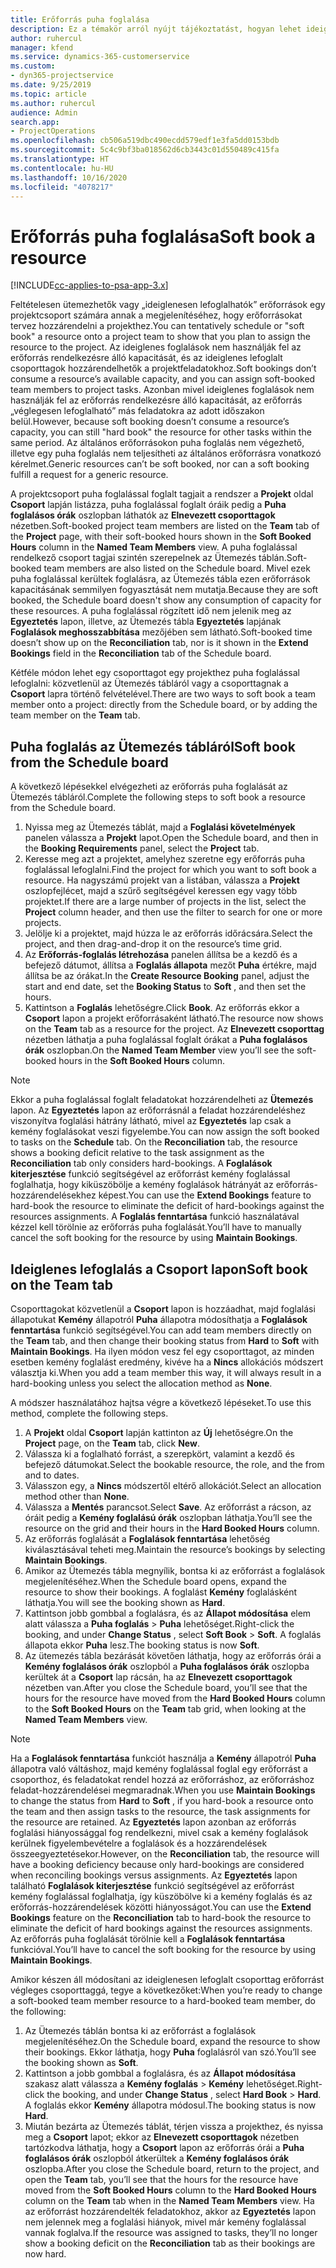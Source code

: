 ```yaml
---
title: Erőforrás puha foglalása
description: Ez a témakör arról nyújt tájékoztatást, hogyan lehet ideiglenes ütemezést vagy puha foglalást végrehajtani a projektcsoport tagjain.
author: ruhercul
manager: kfend
ms.service: dynamics-365-customerservice
ms.custom:
- dyn365-projectservice
ms.date: 9/25/2019
ms.topic: article
ms.author: ruhercul
audience: Admin
search.app:
- ProjectOperations
ms.openlocfilehash: cb506a519dbc490ecdd579edf1e3fa5dd0153bdb
ms.sourcegitcommit: 5c4c9bf3ba018562d6cb3443c01d550489c415fa
ms.translationtype: HT
ms.contentlocale: hu-HU
ms.lasthandoff: 10/16/2020
ms.locfileid: "4078217"
---
```

# <a name="soft-book-a-resource"></a><span data-ttu-id="6a66a-103">Erőforrás puha foglalása</span><span class="sxs-lookup"><span data-stu-id="6a66a-103">Soft book a resource</span></span>

[!INCLUDE[cc-applies-to-psa-app-3.x](../includes/cc-applies-to-psa-app-3x.md)]

<span data-ttu-id="6a66a-104">Feltételesen ütemezhetők vagy „ideiglenesen lefoglalhatók” erőforrások egy projektcsoport számára annak a megjelenítéséhez, hogy erőforrásokat tervez hozzárendelni a projekthez.</span><span class="sxs-lookup"><span data-stu-id="6a66a-104">You can tentatively schedule or "soft book" a resource onto a project team to show that you plan to assign the resource to the project.</span></span> <span data-ttu-id="6a66a-105">Az ideiglenes foglalások nem használják fel az erőforrás rendelkezésre álló kapacitását, és az ideiglenes lefoglalt csoporttagok hozzárendelhetők a projektfeladatokhoz.</span><span class="sxs-lookup"><span data-stu-id="6a66a-105">Soft bookings don’t consume a resource’s available capacity, and you can assign soft-booked team members to project tasks.</span></span> <span data-ttu-id="6a66a-106">Azonban mivel ideiglenes foglalások nem használják fel az erőforrás rendelkezésre álló kapacitását, az erőforrás „véglegesen lefoglalható” más feladatokra az adott időszakon belül.</span><span class="sxs-lookup"><span data-stu-id="6a66a-106">However, because soft booking doesn’t consume a resource’s capacity, you can still "hard book" the resource for other tasks within the same period.</span></span> <span data-ttu-id="6a66a-107">Az általános erőforrásokon puha foglalás nem végezhető, illetve egy puha foglalás nem teljesítheti az általános erőforrásra vonatkozó kérelmet.</span><span class="sxs-lookup"><span data-stu-id="6a66a-107">Generic resources can’t be soft booked, nor can a soft booking fulfill a request for a generic resource.</span></span>

<span data-ttu-id="6a66a-108">A projektcsoport puha foglalással foglalt tagjait a rendszer a **Projekt** oldal **Csoport** lapján listázza, puha foglalással foglalt óráik pedig a **Puha foglalásos órák** oszlopban láthatók az **Elnevezett csoporttagok** nézetben.</span><span class="sxs-lookup"><span data-stu-id="6a66a-108">Soft-booked project team members are listed on the **Team** tab of the **Project** page, with their soft-booked hours shown in the **Soft Booked Hours** column in the **Named Team Members** view.</span></span> <span data-ttu-id="6a66a-109">A puha foglalással rendelkező csoport tagjai szintén szerepelnek az Ütemezés táblán.</span><span class="sxs-lookup"><span data-stu-id="6a66a-109">Soft-booked team members are also listed on the Schedule board.</span></span> <span data-ttu-id="6a66a-110">Mivel ezek puha foglalással kerültek foglalásra, az Ütemezés tábla ezen erőforrások kapacitásának semmilyen fogyasztását nem mutatja.</span><span class="sxs-lookup"><span data-stu-id="6a66a-110">Because they are soft booked, the Schedule board doesn't show any consumption of capacity for these resources.</span></span> <span data-ttu-id="6a66a-111">A puha foglalással rögzített idő nem jelenik meg az **Egyeztetés** lapon, illetve, az Ütemezés tábla **Egyeztetés** lapjának **Foglalások meghosszabbítása** mezőjében sem látható.</span><span class="sxs-lookup"><span data-stu-id="6a66a-111">Soft-booked time doesn’t show up on the **Reconciliation** tab, nor is it shown in the **Extend Bookings** field in the **Reconciliation** tab of the Schedule board.</span></span> 

<span data-ttu-id="6a66a-112">Kétféle módon lehet egy csoporttagot egy projekthez puha foglalással lefoglalni: közvetlenül az Ütemezés tábláról vagy a csoporttagnak a **Csoport** lapra történő felvételével.</span><span class="sxs-lookup"><span data-stu-id="6a66a-112">There are two ways to soft book a team member onto a project: directly from the Schedule board, or by adding the team member on the **Team** tab.</span></span> 

## <a name="soft-book-from-the-schedule-board"></a><span data-ttu-id="6a66a-113">Puha foglalás az Ütemezés tábláról</span><span class="sxs-lookup"><span data-stu-id="6a66a-113">Soft book from the Schedule board</span></span>
<span data-ttu-id="6a66a-114">A következő lépésekkel elvégezheti az erőforrás puha foglalását az Ütemezés tábláról.</span><span class="sxs-lookup"><span data-stu-id="6a66a-114">Complete the following steps to soft book a resource from the Schedule board.</span></span> 

1. <span data-ttu-id="6a66a-115">Nyissa meg az Ütemezés táblát, majd a **Foglalási követelmények** panelen válassza a **Projekt** lapot.</span><span class="sxs-lookup"><span data-stu-id="6a66a-115">Open the Schedule board, and then in the **Booking Requirements** panel, select the **Project** tab.</span></span>
2. <span data-ttu-id="6a66a-116">Keresse meg azt a projektet, amelyhez szeretne egy erőforrás puha foglalással lefoglalni.</span><span class="sxs-lookup"><span data-stu-id="6a66a-116">Find the project for which you want to soft book a resource.</span></span> <span data-ttu-id="6a66a-117">Ha nagyszámú projekt van a listában, válassza a **Projekt** oszlopfejlécet, majd a szűrő segítségével keressen egy vagy több projektet.</span><span class="sxs-lookup"><span data-stu-id="6a66a-117">If there are a large number of projects in the list, select the **Project** column header, and then use the filter to search for one or more projects.</span></span>
3. <span data-ttu-id="6a66a-118">Jelölje ki a projektet, majd húzza le az erőforrás időrácsára.</span><span class="sxs-lookup"><span data-stu-id="6a66a-118">Select the project, and then drag-and-drop it on the resource’s time grid.</span></span>
5. <span data-ttu-id="6a66a-119">Az **Erőforrás-foglalás létrehozása** panelen állítsa be a kezdő és a befejező dátumot, állítsa a **Foglalás állapota** mezőt **Puha** értékre, majd állítsa be az órákat.</span><span class="sxs-lookup"><span data-stu-id="6a66a-119">In the **Create Resource Booking** panel, adjust the start and end date, set the **Booking Status** to **Soft** , and then set the hours.</span></span> 
6. <span data-ttu-id="6a66a-120">Kattintson a **Foglalás** lehetőségre.</span><span class="sxs-lookup"><span data-stu-id="6a66a-120">Click **Book**.</span></span> <span data-ttu-id="6a66a-121">Az erőforrás ekkor a **Csoport** lapon a projekt erőforrásaként látható.</span><span class="sxs-lookup"><span data-stu-id="6a66a-121">The resource now shows on the **Team** tab as a resource for the project.</span></span> <span data-ttu-id="6a66a-122">Az **Elnevezett csoporttag** nézetben láthatja a puha foglalással foglalt órákat a **Puha foglalásos órák** oszlopban.</span><span class="sxs-lookup"><span data-stu-id="6a66a-122">On the **Named Team Member** view you’ll see the soft-booked hours in the **Soft Booked Hours** column.</span></span>

> [!NOTE]
> <span data-ttu-id="6a66a-123">Ekkor a puha foglalással foglalt feladatokat hozzárendelheti az **Ütemezés** lapon. Az **Egyeztetés** lapon az erőforrásnál a feladat hozzárendeléshez viszonyítva foglalási hátrány látható, mivel az **Egyeztetés** lap csak a kemény foglalásokat veszi figyelembe.</span><span class="sxs-lookup"><span data-stu-id="6a66a-123">You can now assign the soft booked to tasks on the **Schedule** tab. On the **Reconciliation** tab, the resource shows a booking deficit relative to the task assignment as the **Reconciliation** tab only considers hard-bookings.</span></span> <span data-ttu-id="6a66a-124">A **Foglalások kiterjesztése** funkció segítségével az erőforrást kemény foglalással foglalhatja, hogy kiküszöbölje a kemény foglalások hátrányát az erőforrás-hozzárendelésekhez képest.</span><span class="sxs-lookup"><span data-stu-id="6a66a-124">You can use the **Extend Bookings** feature to hard-book the resource to eliminate the deficit of hard-bookings against the resources assignments.</span></span> <span data-ttu-id="6a66a-125">A **Foglalás fenntartása** funkció használatával kézzel kell törölnie az erőforrás puha foglalását.</span><span class="sxs-lookup"><span data-stu-id="6a66a-125">You’ll have to manually cancel the soft booking for the resource by using **Maintain Bookings**.</span></span>

## <a name="soft-book-on-the-team-tab"></a><span data-ttu-id="6a66a-126">Ideiglenes lefoglalás a Csoport lapon</span><span class="sxs-lookup"><span data-stu-id="6a66a-126">Soft book on the Team tab</span></span>

<span data-ttu-id="6a66a-127">Csoporttagokat közvetlenül a **Csoport** lapon is hozzáadhat, majd foglalási állapotukat **Kemény** állapotról **Puha** állapotra módosíthatja a **Foglalások fenntartása** funkció segítségével.</span><span class="sxs-lookup"><span data-stu-id="6a66a-127">You can add team members directly on the **Team** tab, and then change their booking status from **Hard** to **Soft** with **Maintain Bookings**.</span></span> <span data-ttu-id="6a66a-128">Ha ilyen módon vesz fel egy csoporttagot, az minden esetben kemény foglalást eredmény, kivéve ha a **Nincs** allokációs módszert választja ki.</span><span class="sxs-lookup"><span data-stu-id="6a66a-128">When you add a team member this way, it will always result in a hard-booking unless you select the allocation method as **None**.</span></span>

<span data-ttu-id="6a66a-129">A módszer használatához hajtsa végre a következő lépéseket.</span><span class="sxs-lookup"><span data-stu-id="6a66a-129">To use this method, complete the following steps.</span></span>

1. <span data-ttu-id="6a66a-130">A **Projekt** oldal **Csoport** lapján kattinton az **Új** lehetőségre.</span><span class="sxs-lookup"><span data-stu-id="6a66a-130">On the **Project** page, on the **Team** tab, click **New**.</span></span>
2. <span data-ttu-id="6a66a-131">Válassza ki a foglalható forrást, a szerepkört, valamint a kezdő és befejező dátumokat.</span><span class="sxs-lookup"><span data-stu-id="6a66a-131">Select the bookable resource, the role, and the from and to dates.</span></span>
3. <span data-ttu-id="6a66a-132">Válasszon egy, a **Nincs** módszertől eltérő allokációt.</span><span class="sxs-lookup"><span data-stu-id="6a66a-132">Select an allocation method other than **None**.</span></span>
4. <span data-ttu-id="6a66a-133">Válassza a **Mentés** parancsot.</span><span class="sxs-lookup"><span data-stu-id="6a66a-133">Select **Save**.</span></span> <span data-ttu-id="6a66a-134">Az erőforrást a rácson, az óráit pedig a **Kemény foglalású órák** oszlopban láthatja.</span><span class="sxs-lookup"><span data-stu-id="6a66a-134">You’ll see the resource on the grid and their hours in the **Hard Booked Hours** column.</span></span>
5. <span data-ttu-id="6a66a-135">Az erőforrás foglalását a **Foglalások fenntartása** lehetőség kiválasztásával teheti meg.</span><span class="sxs-lookup"><span data-stu-id="6a66a-135">Maintain the resource’s bookings by selecting **Maintain Bookings**.</span></span>
6. <span data-ttu-id="6a66a-136">Amikor az Ütemezés tábla megnyílik, bontsa ki az erőforrást a foglalások megjelenítéséhez.</span><span class="sxs-lookup"><span data-stu-id="6a66a-136">When the Schedule board opens, expand the resource to show their bookings.</span></span> <span data-ttu-id="6a66a-137">A foglalást **Kemény** foglalásként láthatja.</span><span class="sxs-lookup"><span data-stu-id="6a66a-137">You will see the booking shown as **Hard**.</span></span>
7. <span data-ttu-id="6a66a-138">Kattintson jobb gombbal a foglalásra, és az **Állapot módosítása** elem alatt válassza a **Puha foglalás** \> **Puha** lehetőséget.</span><span class="sxs-lookup"><span data-stu-id="6a66a-138">Right-click the booking, and under **Change Status** , select **Soft Book** \> **Soft**.</span></span> <span data-ttu-id="6a66a-139">A foglalás állapota ekkor **Puha** lesz.</span><span class="sxs-lookup"><span data-stu-id="6a66a-139">The booking status is now **Soft**.</span></span>
8. <span data-ttu-id="6a66a-140">Az ütemezés tábla bezárását követően láthatja, hogy az erőforrás órái a **Kemény foglalásos órák** oszlopból a **Puha foglalásos órák** oszlopba kerültek át a **Csoport** lap rácsán, ha az **Elnevezett csoporttagok** nézetben van.</span><span class="sxs-lookup"><span data-stu-id="6a66a-140">After you close the Schedule board, you’ll see that the hours for the resource have moved from the **Hard Booked Hours** column to the **Soft Booked Hours** on the **Team** tab grid, when looking at the **Named Team Members** view.</span></span>

> [!NOTE]
> <span data-ttu-id="6a66a-141">Ha a **Foglalások fenntartása** funkciót használja a **Kemény** állapotról **Puha** állapotra való váltáshoz, majd kemény foglalással foglal egy erőforrást a csoporthoz, és feladatokat rendel hozzá az erőforráshoz, az erőforráshoz feladat-hozzárendelései megmaradnak.</span><span class="sxs-lookup"><span data-stu-id="6a66a-141">When you use **Maintain Bookings** to change the status from **Hard** to **Soft** , if you hard-book a resource onto the team and then assign tasks to the resource, the task assignments for the resource are retained.</span></span> <span data-ttu-id="6a66a-142">Az **Egyeztetés** lapon azonban az erőforrás foglalási hiányossággal fog rendelkezni, mivel csak a kemény foglalások kerülnek figyelembevételre a foglalások és a hozzárendelések összeegyeztetésekor.</span><span class="sxs-lookup"><span data-stu-id="6a66a-142">However, on the **Reconciliation** tab, the resource will have a booking deficiency because only hard-bookings are considered when reconciling bookings versus assignments.</span></span> <span data-ttu-id="6a66a-143">Az **Egyeztetés** lapon található **Foglalások kiterjesztése** funkció segítségével az erőforrást kemény foglalással foglalhatja, így küszöbölve ki a kemény foglalás és az erőforrás-hozzárendelések közötti hiányosságot.</span><span class="sxs-lookup"><span data-stu-id="6a66a-143">You can use the **Extend Bookings** feature on the **Reconciliation** tab to hard-book the resource to eliminate the deficit of hard bookings against the resources assignments.</span></span> <span data-ttu-id="6a66a-144">Az erőforrás puha foglalását törölnie kell a **Foglalások fenntartása** funkcióval.</span><span class="sxs-lookup"><span data-stu-id="6a66a-144">You’ll have to cancel the soft booking for the resource by using **Maintain Bookings**.</span></span>

<span data-ttu-id="6a66a-145">Amikor készen áll módosítani az ideiglenesen lefoglalt csoporttag erőforrást végleges csoporttaggá, tegye a következőket:</span><span class="sxs-lookup"><span data-stu-id="6a66a-145">When you’re ready to change a soft-booked team member resource to a hard-booked team member, do the following:</span></span>

1. <span data-ttu-id="6a66a-146">Az Ütemezés táblán bontsa ki az erőforrást a foglalások megjelenítéséhez.</span><span class="sxs-lookup"><span data-stu-id="6a66a-146">On the Schedule board, expand the resource to show their bookings.</span></span> <span data-ttu-id="6a66a-147">Ekkor láthatja, hogy **Puha** foglalásról van szó.</span><span class="sxs-lookup"><span data-stu-id="6a66a-147">You’ll see the booking shown as **Soft**.</span></span>
2. <span data-ttu-id="6a66a-148">Kattintson a jobb gombbal a foglalásra, és az **Állapot módosítása** szakasz alatt válassza a **Kemény foglalás** \> **Kemény** lehetőséget.</span><span class="sxs-lookup"><span data-stu-id="6a66a-148">Right-click the booking, and under **Change Status** , select **Hard Book** \> **Hard**.</span></span> <span data-ttu-id="6a66a-149">A foglalás ekkor **Kemény** állapotra módosul.</span><span class="sxs-lookup"><span data-stu-id="6a66a-149">The booking status is now **Hard**.</span></span>
3. <span data-ttu-id="6a66a-150">Miután bezárta az Ütemezés táblát, térjen vissza a projekthez, és nyissa meg a **Csoport** lapot; ekkor az **Elnevezett csoporttagok** nézetben tartózkodva láthatja, hogy a **Csoport** lapon az erőforrás órái a **Puha foglalásos órák** oszlopból átkerültek a **Kemény foglalásos órák** oszlopba.</span><span class="sxs-lookup"><span data-stu-id="6a66a-150">After you close the Schedule board, return to the project, and open the **Team** tab, you’ll see that the hours for the resource have moved from the **Soft Booked Hours** column to the **Hard Booked Hours** column on the **Team** tab when in the **Named Team Members** view.</span></span> <span data-ttu-id="6a66a-151">Ha az erőforrást hozzárendelték feladatokhoz, akkor az **Egyeztetés** lapon nem jelennek meg a foglalási hiányok, mivel már kemény foglalással vannak foglalva.</span><span class="sxs-lookup"><span data-stu-id="6a66a-151">If the resource was assigned to tasks, they’ll no longer show a booking deficit on the **Reconciliation** tab as their bookings are now hard.</span></span>

